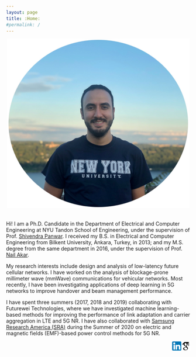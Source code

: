 ```yaml
---
layout: page
title: :Home:
#permalink: /
---
```

<div style="text-align:center"><img src="assets/images/caglarphoto2.jpg" width="500" style="text-align:center"></div>
<br />

Hi! I am a Ph.D. Candidate in the Department of Electrical and Computer Engineering at NYU Tandon School of Engineering, under the supervision of Prof. [Shivendra Panwar](https://engineering.nyu.edu/faculty/shivendra-panwar). I received my B.S. in Electrical and Computer Engineering from Bilkent University, Ankara, Turkey, in 2013; and my M.S. degree from the same department in 2016, under the supervision of Prof. [Nail Akar](http://kilyos.ee.bilkent.edu.tr/~akar/).

My research interests include design and analysis of low-latency future cellular networks. I have worked on the analysis of blockage-prone millimeter wave (mmWave) communications for vehicular networks. Most recently, I have been investigating applications of deep learning in 5G networks to improve handover and beam management performance.

I have spent three summers (2017, 2018 and 2019) collaborating with Futurewei Technologies, where we have investigated machine learning-based methods for improving the performance of link adaptation and carrier aggregation in LTE and 5G NR. I have also collaborated with [Samsung Research America (SRA)](https://www.sra.samsung.com/life-at-sra/) during the Summer of 2020 on electric and magnetic fields (EMF)-based power control methods for 5G NR.

[<img align="right" src="assets/images/scholaricon.png" width="25">](https://scholar.google.com/citations?user=BNw1IM8AAAAJ&hl=en)
[<img align="right" src="assets/images/linkedinicon.png" width="25">](https://www.linkedin.com/in/caglar-tunc-6010ab59/)
